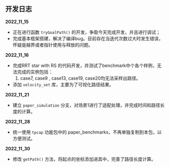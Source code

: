 ## 开发日志
**2022_11_15**
- 正在进行函数 `tryGoalPath()` 的开发，争取今天完成开发，并且进行调试；
- 完成基本框架搭建，解决了编译bug。目前存在当迭代次数过大时发生错误，怀疑是越界或者指针使用与释放的问题。

**2022_11_16**
- 完成RRT star with RS 的代码开发，并测试了benchmark中个各个样例，无法完成的实例包括： 
  1. case7, case9 , case13, case19, case20均无法采样出路径。
- 添加 `velocity_set` 库，主要为了可视化路径结果。

**2022_11_21**
- 建立 `paper_simulation` 分支，对场景1进行了适配处理，并完成时间和路径长度的计算。

**2022_11_28**
- 统一使用 `tpcap` 功能包中的 paper_benchmarks，不再单独复制到本包，以方便测试。


**2022_11_30**
- 修改 `getPath()` 方法，将起点的坐标添加进其中，完善了路径长度计算。